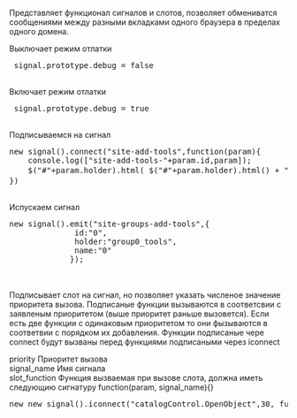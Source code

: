 Представляет функционал сигналов и слотов, позволяет обмениватся сообщениями между разными вкладками одного браузера в пределах одного домена.
<br>

Выключает режим отлатки
<pre>
 signal.prototype.debug = false
</pre>
 
<br>
Включает режим отлатки
<pre>
 signal.prototype.debug = true
</pre>
 
<br>
 Подписываемся на сигнал
<pre>
new signal().connect("site-add-tools",function(param){
    console.log(["site-add-tools-"+param.id,param]);
    $("#"+param.holder).html( $("#"+param.holder).html() + "<button onclick=\"Tpl_ConfigForm("+param.id+");\" >Шаблоны</button>")
})
</pre>

<br>
Испускаем сигнал
<pre>
new signal().emit("site-groups-add-tools",{
              id:"0",
              holder:"group0_tools",
              name:"0"
             });
</pre>

<br>
<br>
Подписывает слот на сигнал, но позволяет указать численое значение приоритета вызова. Подписаные функции вызываются в соответсвии с заявленым приоритетом (выше приоритет раньше вызовется). Если есть две функции с одинаковым приоритетом то они фызываются в соответвии с порядком их добавления. Функции подписаные чере connect будут вызваны перед функциями подписаными через iconnect
<br>

priority Приоритет вызова
<br>
signal_name Имя сигнала
<br>
slot_function Функция вызваемая при вызове слота, должна иметь следующию сигнатуру function(param, signal_name){}
<br>

<pre>
new new signal().iconnect("catalogControl.OpenObject",30, function(param, signal_name){ console.log([signal_name,param]) })
</pre>

